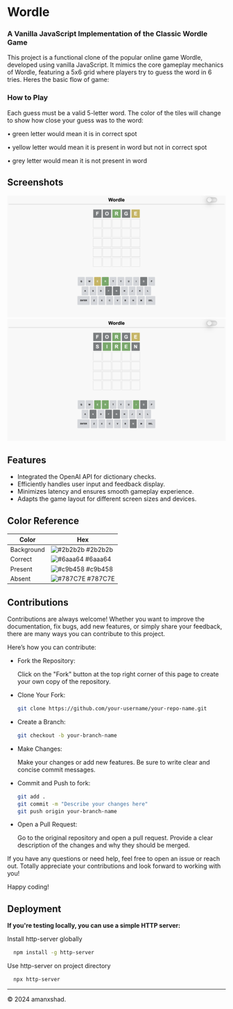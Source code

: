 
# Wordle

### A Vanilla JavaScript Implementation of the Classic Wordle Game

This project is a functional clone of the popular online game Wordle, developed using vanilla JavaScript. It mimics the core gameplay mechanics of Wordle, featuring a 5x6 grid where players try to guess the word in 6 tries. Heres the basic flow of game:

### How to Play


Each guess must be a valid 5-letter word. The color of the tiles will change to show how close your guess was to the word:

• green letter would mean it is in correct spot

• yellow letter would mean it is present in word but not in correct spot

• grey letter would mean it is not present in word
## Screenshots

![App Screenshot1](./images/ss1.png)
![App Screenshot2](./images/ss2.png)

## Features


- Integrated the OpenAI API for dictionary checks.
- Efficiently handles user input and feedback display.
- Minimizes latency and ensures smooth gameplay experience.
- Adapts the game layout for different screen sizes and devices.

## Color Reference

| Color             | Hex                                                                |
| ----------------- | ------------------------------------------------------------------ |
| Background| ![#2b2b2b](https://via.placeholder.com/10/2b2b2b?text=+) #2b2b2b |
| Correct | ![#6aaa64](https://via.placeholder.com/10/6aaa64?text=+) #6aaa64 |
| Present | ![#c9b458](https://via.placeholder.com/10/c9b458?text=+) #c9b458 |
| Absent | ![#787C7E](https://via.placeholder.com/10/787C7E?text=+) #787C7E |


## Contributions

Contributions are always welcome! Whether you want to improve the documentation, fix bugs, add new features, or simply share your feedback, there are many ways you can contribute to this project.

Here’s how you can contribute:

- Fork the Repository:

   Click on the "Fork" button at the top right corner of this page to create your own copy of the repository.

- Clone Your Fork:

     ```bash
     git clone https://github.com/your-username/your-repo-name.git
     ```

- Create a Branch:

     ```bash
     git checkout -b your-branch-name
     ```

- Make Changes:

   Make your changes or add new features. Be sure to write clear and concise commit messages.

- Commit and Push to fork:

     ```bash
     git add .
     git commit -m "Describe your changes here"
     git push origin your-branch-name
     ```

- Open a Pull Request:

   Go to the original repository and open a pull request. Provide a clear description of the changes and why they should be merged.


If you have any questions or need help, feel free to open an issue or reach out. Totally appreciate your contributions and look forward to working with you!

Happy coding!





## Deployment

**If you're testing locally, you can use a simple HTTP server:**


Install http-server globally 
```bash
  npm install -g http-server
```

Use http-server on project directory
```bash
  npx http-server
```
---

© 2024 amanxshad. 